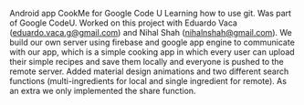 Android app CookMe for Google Code U
Learning how to use git.
Was part of Google CodeU. Worked on this project with Eduardo Vaca (eduardo.vaca.g@gmail.com) and Nihal Shah (nihalnshah@gmail.com). We build our own server using firebase and google app engine to communicate with our app, which is a simple cooking app in which every user can upload their simple recipes and save them locally and everyone is pushed to the remote server. Added material design animations and two different search functions (multi-ingredients for local and single ingredient for remote). As an extra we only implemented the share function.
